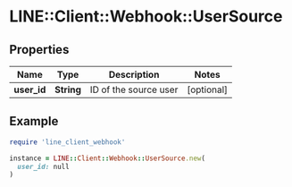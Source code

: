 # LINE::Client::Webhook::UserSource

## Properties

| Name | Type | Description | Notes |
| ---- | ---- | ----------- | ----- |
| **user_id** | **String** | ID of the source user | [optional] |

## Example

```ruby
require 'line_client_webhook'

instance = LINE::Client::Webhook::UserSource.new(
  user_id: null
)
```

